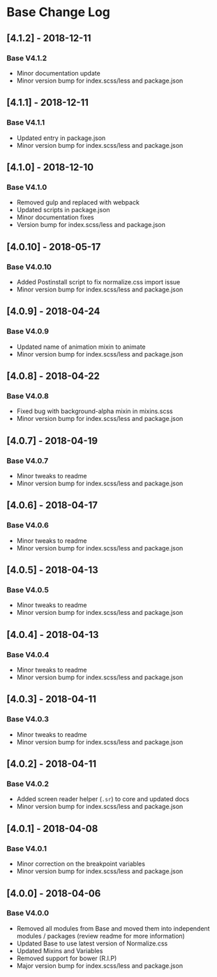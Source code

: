 # Base Change Log

## [4.1.2] - 2018-12-11
### Base V4.1.2
- Minor documentation update
- Minor version bump for index.scss/less and package.json

## [4.1.1] - 2018-12-11
### Base V4.1.1
- Updated entry in package.json
- Minor version bump for index.scss/less and package.json

## [4.1.0] - 2018-12-10
### Base V4.1.0
- Removed gulp and replaced with webpack
- Updated scripts in package.json
- Minor documentation fixes
- Version bump for index.scss/less and package.json

## [4.0.10] - 2018-05-17
### Base V4.0.10
- Added Postinstall script to fix normalize.css import issue
- Minor version bump for index.scss/less and package.json

## [4.0.9] - 2018-04-24
### Base V4.0.9
- Updated name of animation mixin to animate
- Minor version bump for index.scss/less and package.json

## [4.0.8] - 2018-04-22
### Base V4.0.8
- Fixed bug with background-alpha mixin in mixins.scss
- Minor version bump for index.scss/less and package.json

## [4.0.7] - 2018-04-19
### Base V4.0.7
- Minor tweaks to readme
- Minor version bump for index.scss/less and package.json

## [4.0.6] - 2018-04-17
### Base V4.0.6
- Minor tweaks to readme
- Minor version bump for index.scss/less and package.json

## [4.0.5] - 2018-04-13
### Base V4.0.5
- Minor tweaks to readme
- Minor version bump for index.scss/less and package.json

## [4.0.4] - 2018-04-13
### Base V4.0.4
- Minor tweaks to readme
- Minor version bump for index.scss/less and package.json

## [4.0.3] - 2018-04-11
### Base V4.0.3
- Minor tweaks to readme
- Minor version bump for index.scss/less and package.json

## [4.0.2] - 2018-04-11
### Base V4.0.2
- Added screen reader helper (`.sr`) to core and updated docs
- Minor version bump for index.scss/less and package.json

## [4.0.1] - 2018-04-08
### Base V4.0.1
- Minor correction on the breakpoint variables
- Minor version bump for index.scss/less and package.json

## [4.0.0] - 2018-04-06
### Base V4.0.0
- Removed all modules from Base and moved them into independent modules / packages (review readme for more information)
- Updated Base to use latest version of Normalize.css
- Updated Mixins and Variables
- Removed support for bower (R.I.P)
- Major version bump for index.scss/less and package.json